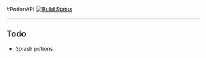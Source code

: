 #PotionAPI [![Build Status](http://ci.tterrag.com/job/PotionAPI/badge/icon)](http://ci.tterrag.com/job/PotionAPI/)
___
## Todo

- Splash potions
